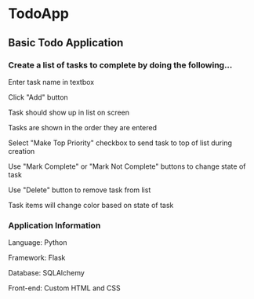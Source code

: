 # TodoApp
## Basic Todo Application
### Create a list of tasks to complete by doing the following...

Enter task name in textbox

Click "Add" button

Task should show up in list on screen

Tasks are shown in the order they are entered

Select "Make Top Priority" checkbox to send task to top of list during creation

Use "Mark Complete" or "Mark Not Complete" buttons to change state of task

Use "Delete" button to remove task from list

Task items will change color based on state of task


### Application Information

Language: Python

Framework: Flask

Database: SQLAlchemy

Front-end: Custom HTML and CSS
